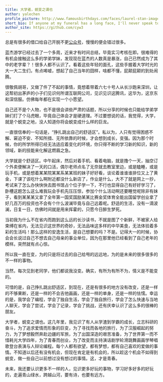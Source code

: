 ```yaml
---
title: 大学者，蜕变之谓也
author: yalechen
profile_picture: http://www.famousbirthdays.com/faces/laurel-stan-image.jpg
short_bio: If anyone at my funeral has a long face, I'll never speak to him again.
author_site: https://github.com/cyw3
---
```


总是有很多的借口给自己开脱不更[公众号](http://mp.weixin.qq.com/s?__biz=MzIxODE4MjcwNg==&mid=2650272963&idx=1&sn=823bc66622b604abd869b5743c4d702e#rd)，慢慢的便会错过很多。

蓝杰游学已经过去了一个多周，近来才有时间总结，毕竟实习考核在即。很难得的有机会接触这么多的学弟学妹，发现现在蓝杰的人数真是暴涨，自己已然成为了其中的老字辈？！很多人都不认识了。看着这些年轻的面孔，这些手握着大学时光的大一大二生们，有点唏嘘，想起了自己当年的囧样，啥都不懂，屁颠屁颠的到处闹腾。

很敬佩胡哥，又做了件了不起的事情，竟想着带着六七十号人从长沙跑来深圳，让这帮初出茅庐的小子们见识何所谓互联网公司，见识见识这腾讯，这华为，这京东和深信服。仿佛每年都在实现一个小愿望。

自己还不是个人物，也不是很会讲些严肃的话题，所以分享的时候也只能给学弟学妹们打了个马虎眼，毕竟自己体会才是硬道理。不过要想说的话，我觉得，大学，就是个蜕变之地，没人知道你将会蜕变成什么样的巨龙。

一直很信奉的一句话是，“挣扎跳出自己的舒适区”。私以为，人只有觉得困惑不解、窘迫不安、不知所措、无所依靠的时候，才会想到成长，变强。因为那个时候，你的所学所得已经无法适应着变化的环境，你只得不断的学习新的知识，新的领域，新的技能来化解这燃眉之急。

大学就是个舒适区。中午起床，然后对着手机、看着电脑，就是撸个一天，抽空订个外卖便解决了一天的口活，偶尔老师点名了无奈就去教室里边，或是瞌睡，或是玩手机，或是想着某某院某某系某某班的妹子好好看，谈论着谁谁谁排位又上了黄金，下课了该吃什么啊附近都没什么新店了，作业是什么，大不了就是网上一抄，考试来了怎么办快快快去图书馆占个位子学一下，不行也显得自己有好好学习了，卧槽这题怎么这么难我玩会手机先压压惊，参加个什么活动啊还要睡觉呢除非有妹子，看到某某某又拿了全年第一国奖国励某某比赛金奖体育全能出国留学创业拿了好几百万的投资也不会有个什么波澜毕竟与自己远着呢。舒适的生活，没有一滴波澜，日复一日，仿佛时间就是用来挥霍的，只愿今日醉生梦死。

当初我为什么不在省内而跑到这么远的长沙读书，不就是图了个新鲜，不被家人给束缚在省内，无法见识这世界的奇妙，无法品味这多样的中华美食，无法体验着多彩的生活吗！那么这样的安逸生活，是自己想要的吗？不是。记得大一的时候，协会会长说过自己不想去自己母亲的事业单位，因为在那里他已经看到了自己老年的模样。突然就有点心惊。

所以我一直在变，为的只是将过去的自己给甩的远远地，为的是未来的很多很多的不一样的事物。

当然，每次见到老同学，他们都说我没变。确实，有所为有所不为，情义是不能变的。

可惜的是，自己挣扎跳出舒适区，到现在，还是有很多的地方没有改变，还是一样的不够果断，还是一样的不会吉他画画，还是一样的单身，还是一样的怯懦。幸运的是，我学会了编程，学会了独自生活，学会了独自旅行，学会了怎么快速与当地人聊天，学会了尝试，学会了记录，学会了挑战，还有庆幸认识了这么多的很棒的朋友。

大学者，蜕变之谓也。这几年里，我见识了有人从学渣到学霸的成长，立志科研的奋斗，为了追求爱情而形象的巨变，为了寻找而各地的旅行，为了汉服崛起的努力，为了梦想毅然奔赴边疆的军旅，为了出国深造的艰苦准备，为了世界第一而不惜耗光大学四年，为了青春而创业，为了改变而主持演话剧学轮滑跳舞画画学琴唱歌登台表演与人辩论编程。每个人都有欲望，都有梦想，都有自己喜欢的爱做的事情。不知道以后还有没有机会，但现在肯定是有机会的，所以趁这个机会不如得到蜕变，做一些自己以前想过没有想过的事情。这，才是青春。

未来，我还要认识更多不一样的人，见识更多好玩的事物，学习好多好多的好玩的，走遍青山绿水，跨越山河，要有诗，也要有远方。